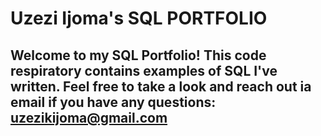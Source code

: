 # Uzezi Ijoma's SQL PORTFOLIO

## Welcome to my SQL Portfolio! This code respiratory contains examples of SQL I've written. Feel free to take a look and reach out ia email if you have any questions: uzezikijoma@gmail.com
